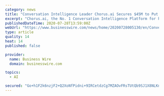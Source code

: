 ```yaml
---
category: news
title: "Conversation Intelligence Leader Chorus.ai Secures $45M to Put the “R” in CRM"
excerpt: "Chorus.ai, the No. 1 Conversation Intelligence Platform for high growth Revenue teams, today announces it has closed a $45 million Series C round. Georgian Partners led with renewed participation from Emergence Capital,"
publishedDateTime: 2020-07-28T13:59:00Z
webUrl: "https://www.businesswire.com/news/home/20200728005130/en/Conversation-Intelligence-Leader-Chorus.ai-Secures-45M-Put"
type: article
quality: 14
heat: 14
published: false

provider:
  name: Business Wire
  domain: businesswire.com

topics:
  - AI

secured: "Go+h1F2k6nzjF2+Q2XoNfPidni+9IRCetdzCg7MZAOvFRsTUtQb9SJ1X8NLKnFj+chywYu6ykITB9MPkCaNnoz0KSrzKlV7bLkmfNEZ76hs5ecowRoihtUva9rcVDlnhlAYxLOul+2s5nRecuXhk7o9mmbRi7YSl3K0fiY+7sM/ukREIhxAUJpoV2B3QiFp0E9R6jE9ftGn//tmV9nu2L2MqSFAcL2Xiysot+THE3DZKq4vmUfLLQCMNq/dIcUJIQHhyAajwDynhNxwcSDLmt5HjpYzADarZ5BbWbXQXmnES+LUDbMuWWyreTyhZFj+ak4ItZOmezuroqh0CeosGDw==;T5fGwvfTwQtqnx6yI0eebw=="
---
```


